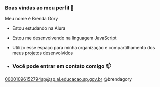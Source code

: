 ### Boas vindas ao meu perfil 💙

Meu nome é Brenda Gory 

- Estou estudando na Alura
- Estou me desenvolvendo na linguagem JavaScript
- Utilizo esse espaço para minha organização e compartilhamento dos meus projetos desenvolvidos

- ### Você pode entrar em contato comigo 📫
00001096152794sp@sp.al.educacao.sp.gov.br
@brendagory
